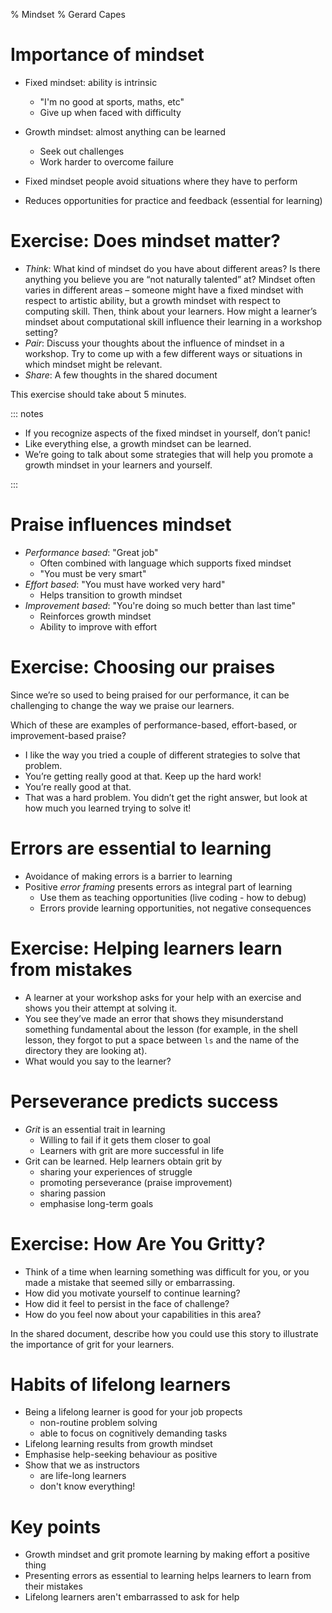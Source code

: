 % Mindset
% Gerard Capes

# Importance of mindset
- Fixed mindset: ability is intrinsic
  - "I'm no good at sports, maths, etc"
  - Give up when faced with difficulty
- Growth mindset: almost anything can be learned
  - Seek out challenges
  - Work harder to overcome failure

- Fixed mindset people avoid situations where they have to perform
- Reduces opportunities for practice and feedback (essential for learning)

# Exercise: Does mindset matter?
- *Think*: What kind of mindset do you have about different areas? Is there anything you believe you are “not naturally talented” at? Mindset often varies in different areas – someone might have a fixed mindset with respect to artistic ability, but a growth mindset with respect to computing skill. Then, think about your learners. How might a learner’s mindset about computational skill influence their learning in a workshop setting?
- *Pair*: Discuss your thoughts about the influence of mindset in a workshop.
  Try to come up with a few different ways or situations in which mindset might be relevant.
- *Share*: A few thoughts in the shared document

This exercise should take about 5 minutes.

::: notes

- If you recognize aspects of the fixed mindset in yourself, don’t panic!
- Like everything else, a growth mindset can be learned.
- We’re going to talk about some strategies that will help you promote a growth mindset in your learners and yourself.

:::

# Praise influences mindset
- *Performance based*: "Great job"
  - Often combined with language which supports fixed mindset
  - "You must be very smart"
- *Effort based*: "You must have worked very hard"
  - Helps transition to growth mindset
- *Improvement based*: "You're doing so much better than last time"
  - Reinforces growth mindset
  - Ability to improve with effort

# Exercise: Choosing our praises
Since we’re so used to being praised for our performance,
it can be challenging to change the way we praise our learners.

Which of these are examples of performance-based, effort-based, or improvement-based praise?

- I like the way you tried a couple of different strategies to solve that problem.
- You’re getting really good at that. Keep up the hard work!
- You’re really good at that.
- That was a hard problem. You didn’t get the right answer, but look at how much you learned trying to solve it!

# Errors are essential to learning
- Avoidance of making errors is a barrier to learning
- Positive *error framing* presents errors as integral part of learning
  - Use them as teaching opportunities (live coding - how to debug)
  - Errors provide learning opportunities, not negative consequences

# Exercise: Helping learners learn from mistakes
- A learner at your workshop asks for your help with an exercise and shows you their attempt at solving it.
- You see they’ve made an error that shows they misunderstand something fundamental about the lesson 
  (for example, in the shell lesson, they forgot to put a space between `ls` 
  and the name of the directory they are looking at). 
- What would you say to the learner?

# Perseverance predicts success
- *Grit* is an essential trait in learning
  - Willing to fail if it gets them closer to goal
  - Learners with grit are more successful in life
- Grit can be learned. Help learners obtain grit by
  - sharing your experiences of struggle
  - promoting perseverance (praise improvement)
  - sharing passion
  - emphasise long-term goals

# Exercise: How Are You Gritty?
- Think of a time when learning something was difficult for you,
  or you made a mistake that seemed silly or embarrassing.
- How did you motivate yourself to continue learning? 
- How did it feel to persist in the face of challenge? 
- How do you feel now about your capabilities in this area?

In the shared document, describe how you could use this story to illustrate the importance of grit for your learners.

# Habits of lifelong learners
- Being a lifelong learner is good for your job propects
  - non-routine problem solving
  - able to focus on cognitively demanding tasks
- Lifelong learning results from growth mindset
- Emphasise help-seeking behaviour as positive
- Show that we as instructors
  - are life-long learners
  - don't know everything!

# Key points
- Growth mindset and grit promote learning by making effort a positive thing
- Presenting errors as essential to learning helps learners to learn from their mistakes
- Lifelong learners aren't embarrassed to ask for help
